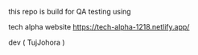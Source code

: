 this repo is build for QA testing using 

tech alpha website https://tech-alpha-1218.netlify.app/

dev ( TujJohora )
